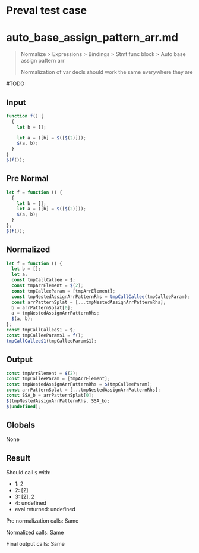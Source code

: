 # Preval test case

# auto_base_assign_pattern_arr.md

> Normalize > Expressions > Bindings > Stmt func block > Auto base assign pattern arr
>
> Normalization of var decls should work the same everywhere they are

#TODO

## Input

`````js filename=intro
function f() {
  {
    let b = [];

    let a = ([b] = $([$(2)]));
    $(a, b);
  }
}
$(f());
`````

## Pre Normal

`````js filename=intro
let f = function () {
  {
    let b = [];
    let a = ([b] = $([$(2)]));
    $(a, b);
  }
};
$(f());
`````

## Normalized

`````js filename=intro
let f = function () {
  let b = [];
  let a;
  const tmpCallCallee = $;
  const tmpArrElement = $(2);
  const tmpCalleeParam = [tmpArrElement];
  const tmpNestedAssignArrPatternRhs = tmpCallCallee(tmpCalleeParam);
  const arrPatternSplat = [...tmpNestedAssignArrPatternRhs];
  b = arrPatternSplat[0];
  a = tmpNestedAssignArrPatternRhs;
  $(a, b);
};
const tmpCallCallee$1 = $;
const tmpCalleeParam$1 = f();
tmpCallCallee$1(tmpCalleeParam$1);
`````

## Output

`````js filename=intro
const tmpArrElement = $(2);
const tmpCalleeParam = [tmpArrElement];
const tmpNestedAssignArrPatternRhs = $(tmpCalleeParam);
const arrPatternSplat = [...tmpNestedAssignArrPatternRhs];
const SSA_b = arrPatternSplat[0];
$(tmpNestedAssignArrPatternRhs, SSA_b);
$(undefined);
`````

## Globals

None

## Result

Should call `$` with:
 - 1: 2
 - 2: [2]
 - 3: [2], 2
 - 4: undefined
 - eval returned: undefined

Pre normalization calls: Same

Normalized calls: Same

Final output calls: Same
